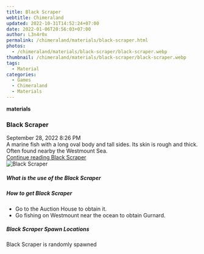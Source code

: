 ```yaml
---
title: Black Scraper
webtitle: Chimeraland
updated: 2022-10-31T14:52:24+07:00
date: 2022-01-06T20:56:03+07:00
author: L3n4r0x
permalink: /chimeraland/materials/black-scraper.html
photos:
  - /chimeraland/materials/black-scraper/black-scraper.webp
thumbnail: /chimeraland/materials/black-scraper/black-scraper.webp
tags:
  - Material
categories:
  - Games
  - Chimeraland
  - Materials
---
```


<section id="bootstrap-wrapper"><link rel="stylesheet" href="https://cdn.statically.io/gh/dimaslanjaka/Web-Manajemen/40ac3225/css/bootstrap-4.5-wrapper.css"/><div class="row g-0 border rounded overflow-hidden flex-md-row mb-4 shadow-sm position-relative"><div class="col p-4 d-flex flex-column position-static"><strong class="d-inline-block mb-2 text-success">materials</strong><h3 class="mb-0">Black Scraper</h3><div class="mb-1 text-muted">September 28, 2022 8:26 PM</div><div class="mb-2 border p-1">A marine fish with a long oval body and tall sides. Its skin is rough and thick. Often found nearby the Westmount Sea.</div><a href="#" class="stretched-link d-none">Continue reading Black Scraper</a></div><div class="col-auto d-none d-lg-block"><img src="/chimeraland/materials/black-scraper/black-scraper.webp" alt="Black Scraper"/></div></div><div class="row"><div class="col-lg-6 col-12 mb-2"><div class="card"><div class="card-body"><h5 class="card-title">What is the use of the Black Scraper</h5><div class="card-text"><ul></ul></div></div></div></div><div class="col-lg-6 col-12 mb-2"><div class="card"><div class="card-body"><h5 class="card-title">How to get Black Scraper</h5><div class="card-text"><ul><li>Go to the Auction House to obtain it.</li><li>Go fishing on Westmount near the ocean to obtain Gurnard.</li></ul></div></div></div></div><div class="col-12 mb-2"><h5>Black Scraper Spawn Locations</h5><p>Black Scraper is randomly spawned</p></div></div></section>